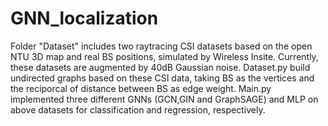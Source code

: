 # GNN_localization
Folder "Dataset" includes two raytracing CSI datasets based on the open NTU 3D map and real BS positions, simulated by Wireless Insite. Currently, these datasets are augmented by 40dB Gaussian noise.
Dataset.py build undirected graphs based on these CSI data, taking BS as the vertices and the reciporcal of distance between BS as edge weight.
Main.py implemented three different GNNs (GCN,GIN and GraphSAGE) and MLP on above datasets for classification and regression, respectively.

